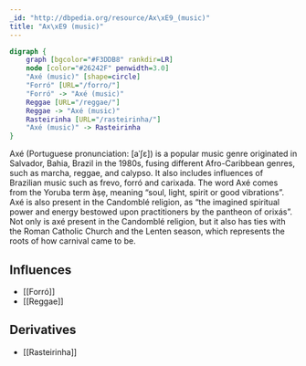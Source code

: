 ```yaml
---
_id: "http://dbpedia.org/resource/Ax\xE9_(music)"
title: "Ax\xE9 (music)"
---
```


```dot
digraph {
	graph [bgcolor="#F3DDB8" rankdir=LR]
	node [color="#26242F" penwidth=3.0]
	"Axé (music)" [shape=circle]
	"Forró" [URL="/forro/"]
	"Forró" -> "Axé (music)"
	Reggae [URL="/reggae/"]
	Reggae -> "Axé (music)"
	Rasteirinha [URL="/rasteirinha/"]
	"Axé (music)" -> Rasteirinha
}
```

Axé (Portuguese pronunciation: [aˈʃɛ]) is a popular music genre originated in Salvador, Bahia, Brazil in the 1980s, fusing different Afro-Caribbean genres, such as marcha, reggae, and calypso. It also includes influences of Brazilian music such as frevo, forró and carixada. The word Axé comes from the Yoruba term àṣẹ, meaning “soul, light, spirit or good vibrations”. Axé is also present in the Candomblé religion, as “the imagined spiritual power and energy bestowed upon practitioners by the pantheon of orixás”. Not only is axé present in the Candomblé religion, but it also has ties with the Roman Catholic Church and the Lenten season, which represents the roots of how carnival came to be.

## Influences

- [[Forró]]
- [[Reggae]]

## Derivatives

- [[Rasteirinha]]
